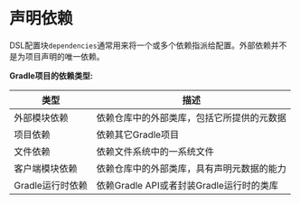 声明依赖
========================
DSL配置块`dependencies`通常用来将一个或多个依赖指派给配置。外部依赖并不是为项目声明的唯一依赖。

**Gradle项目的依赖类型:**

类型            |描述
---------------|--------------
外部模块依赖     |依赖仓库中的外部类库，包括它所提供的元数据  
项目依赖        |依赖其它Gradle项目
文件依赖        |依赖文件系统中的一系统文件
客户端模块依赖   |依赖仓库中的外部类库，具有声明元数据的能力
Gradle运行时依赖|依赖Gradle API或者封装Gradle运行时的类库
